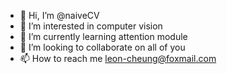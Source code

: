 - 👋 Hi, I’m @naiveCV
- 👀 I’m interested in computer vision
- 🌱 I’m currently learning attention module
- 💞️ I’m looking to collaborate on all of you
- 📫 How to reach me leon-cheung@foxmail.com

<!---
naiveCV/naiveCV is a ✨ special ✨ repository because its `README.md` (this file) appears on your GitHub profile.
You can click the Preview link to take a look at your changes.
--->

